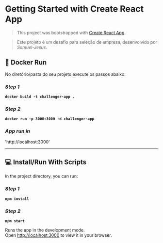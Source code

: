 # Getting Started with Create React App

> This project was bootstrapped with [Create React App](https://github.com/facebook/create-react-app).

> Este projeto é um desafio para seleção de empresa, desenvolvido por *Samuel-Jesus*.

## 🐳 Docker Run

No diretório/pasta do seu projeto execute os passos abaixo:

### *Step 1*

 **` docker build -t challenger-app . `**

### *Step 2*

**` docker run -p 3000:3000 -d challenger-app `**

### *App run in*

'http://localhost:3000'

---

## 💻 Install/Run With Scripts

In the project directory, you can run:

### *Step 1*

**`npm install`**

### *Step 2*

**`npm start`**

Runs the app in the development mode.\
Open [http://localhost:3000](http://localhost:3000) to view it in your browser.

